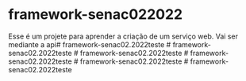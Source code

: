 # framework-senac022022

Esse é um projete para aprender a criação de um serviço web.
Vai ser mediante a api#   f r a m e w o r k - s e n a c 0 2 . 2 0 2 2 t e s t e  
 #   f r a m e w o r k - s e n a c 0 2 . 2 0 2 2 t e s t e  
 #   f r a m e w o r k - s e n a c 0 2 . 2 0 2 2 t e s t e  
 #   f r a m e w o r k - s e n a c 0 2 . 2 0 2 2 t e s t e  
 #   f r a m e w o r k - s e n a c 0 2 . 2 0 2 2 t e s t e  
 #   f r a m e w o r k - s e n a c 0 2 . 2 0 2 2 t e s t e  
 